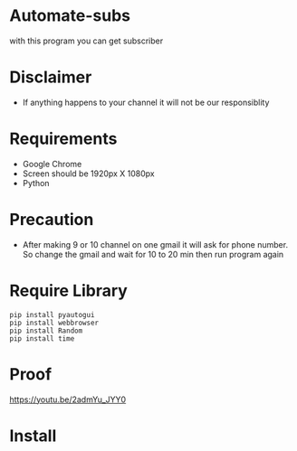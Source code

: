 # Automate-subs
with this program you can get subscriber

# Disclaimer
- If anything happens to your channel it will not be our responsiblity

# Requirements
- Google Chrome
- Screen should be 1920px X 1080px
- Python

# Precaution
- After making 9 or 10 channel on one gmail it will ask for phone number. So change the gmail and wait for 10 to 20 min then run program again

# Require Library
    pip install pyautogui
    pip install webbrowser
    pip install Random
    pip install time
    
# Proof
 https://youtu.be/2admYu_JYY0

# Install


